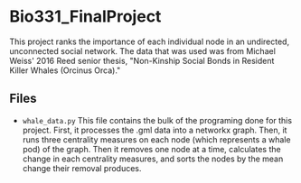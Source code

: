 # Bio331_FinalProject
This project ranks the importance of each individual node in an undirected, unconnected social network. The data that was used was from Michael Weiss' 2016 Reed senior thesis, "Non-Kinship Social Bonds in Resident Killer Whales (Orcinus Orca)." 

## Files
- `whale_data.py` This file contains the bulk of the programing done for this project. First, it processes the .gml data into a networkx graph. Then, it runs three centrality measures on each node (which represents a whale pod) of the graph. Then it removes one node at a time, calculates the change in each centrality measures, and sorts the nodes by the mean change their removal produces. 
